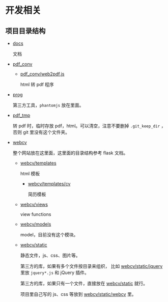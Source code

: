 # 开发相关

## 项目目录结构

-   [docs](../docs)

    文档

-   [pdf_conv](../pdf_conv)

    -   [pdf_conv/web2pdf.js](../pdf_conv/web2pdf.js)

        html 转 pdf 程序

-   [prog](../prog)

    第三方工具，`phantomjs` 放在里面。
    
-   [pdf_tmp](../pdf_tmp)

    转 pdf 时，临时存放 pdf，html。可以清空，注意不要删掉 `.git_keep_dir` ，
    否则 git 里没有这个文件夹。
    
-   [webcv](../webcv)

    整个网站放在这里面，这里面的目录结构参考 flask 文档。
        
    -   [webcv/templates](../webcv/templates)
    
        html 模板
        
        -   [webcv/templates/cv](../webcv/templates/cv)
        
            简历模板
        
    -   [webcv/views](../webcv/views)
    
        view functions
    
    -   [webcv/models](../webcv/models)
    
        model，目前没有这个模块。
        
    -   [webcv/static](../webcv/static)
    
        静态文件，js、css、图片等。
        
        第三方的库，如果有多个文件按目录来组织，
        比如 [webcv/static/jquery](../[webcv/static/jquery) 里放 `jquery*.js` 和 jQuery 插件。
        
        第三方的库，如果只有一个文件，直接放在 [webcv/static](../webcv/static) 就行。
        
        项目里自己写的 js、css 等放到 [webcv/static/webcv](../webcv/static/webcv) 里。
